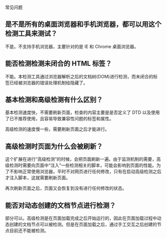 常见问题




## 是不是所有的桌面浏览器和手机浏览器，都可以用这个检测工具来测试？ ##

不是。不支持手机浏览器，主要针对的是 IE 和 Chrome 桌面浏览器。


## 能否检测检测未闭合的 HTML 标签？ ##

不能。本检测工具通过浏览器解析之后的文档树(DOM)进行检测，而未闭合的标签已经被浏览器的错误处理机制给隐藏了。


## 基本检测和高级检测有什么区别？ ##

基本检测速度快，不需要刷新页面，检查的内容主要是是否定义了 DTD 以及使用了已不推荐使用，且容易导致兼容性问题的标签和属性。

高级检测的速度慢一些，需要刷新页面之后才能进行。


## 高级检测时页面为什么会被刷新？ ##

这个扩展在进行“高级检测”的时候，会把页面刷新一遍。由于监测机制的需要，高级检测时需要向页面中“注入”一些检测相关的脚本，可能会影响到页面的性能。为了不影响正常使用浏览器，平时不对网页进行任何修改，只有在启动高级检测之后才注入脚本，这就需要刷新页面。

再次刷新页面之后，页面又会恢复到没有进行任何修改的状态。


## 能否对动态创建的文档节点进行检测？ ##

部分可以。高级检测是在页面加载完成之后开始运行的，因此在页面加载过程中动态创建的文档节点可以被检测。但是在页面加载之后，通过手工交互之后创建的节点目前还不能被检测。